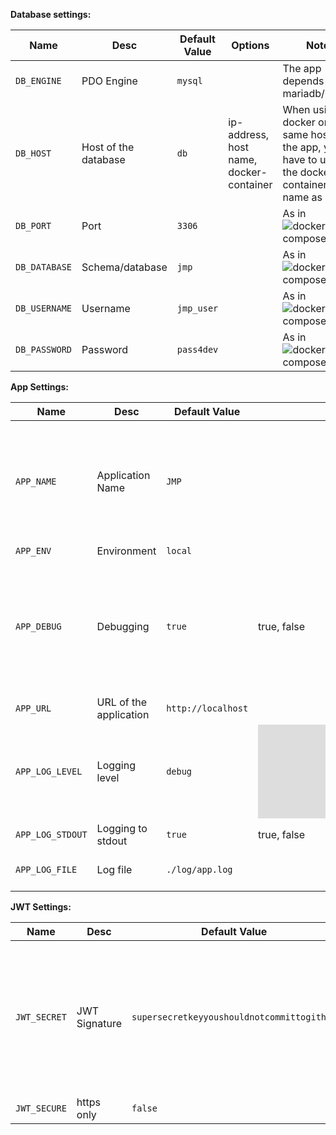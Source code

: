 

**Database settings:**  

| Name | Desc | Default Value | Options | Note |
|------|------|---------------|---------|------|
| `DB_ENGINE` | PDO Engine           | `mysql` | |The app depends on mariadb/mysql|  
| `DB_HOST`   | Host of the database | `db`    | ip-address, host name, docker-container |When using docker on the same host as the app, you have to use the docker-container-name as host|
| `DB_PORT`   | Port                 | `3306`  | |As in ![docker-compose.yml](../docker-compose.yml)|
| `DB_DATABASE` | Schema/database | `jmp` | |As in ![docker-compose.yml](../docker-compose.yml)|
| `DB_USERNAME` | Username | `jmp_user` | |As in ![docker-compose.yml](../docker-compose.yml)|
| `DB_PASSWORD` | Password | `pass4dev` | |As in ![docker-compose.yml](../docker-compose.yml)|

**App Settings:**

| Name | Desc | Default Value | Options | Note |
|------|------|---------------|---------|------|
| `APP_NAME` | Application Name | `JMP` | |Same as set in ![composer.json](../api/composer.json) at the autoload section |
| `APP_ENV` | Environment | `local` |  |Defines the environment|
| `APP_DEBUG` | Debugging | `true` | true, false |Display error details as explained in ![Slim Default Settings](https://www.slimframework.com/docs/v3/objects/application.html#slim-default-settings) Not recommended for production environments|
| `APP_URL` | URL of the application | `http://localhost` | |Issuer of the jwt|
| `APP_LOG_LEVEL` | Logging level | `debug` | ![Monolog Log Levels (case-insensitive)](https://github.com/Seldaek/monolog/blob/master/doc/01-usage.md#log-levels) ||
| `APP_LOG_STDOUT` | Logging to stdout | `true` | true, false |If set to true, you can use `docker logs app`|
| `APP_LOG_FILE` | Log file | `./log/app.log` | |File must be located in `api/` or a sub directory, else php won't have the necessary permissions |

**JWT Settings:**

| Name | Desc | Default Value | Options | Note |
|------|------|---------------|---------|------|
| `JWT_SECRET` | JWT Signature  | `supersecretkeyyoushouldnotcommittogithub` | |Read more at ![stackoverflow](https://stackoverflow.com/a/31313582/7130107). You can use openssl to generate a secret. ![HS256/HMAC](https://en.wikipedia.org/wiki/HMAC) is used for signing the jwt|
| `JWT_SECURE` | https only | `false` | true, false |![read more](https://github.com/tuupola/slim-jwt-auth#security)|